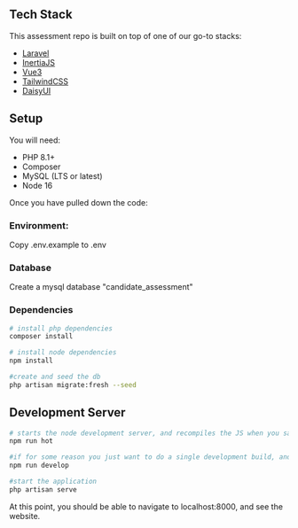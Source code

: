 

## Tech Stack

This assessment repo is built on top of one of our go-to stacks:
- [Laravel](https://laravel.com/docs)
- [InertiaJS](https://inertiajs.com/how-it-works)
- [Vue3](https://vuejs.org/guide/introduction.html)
- [TailwindCSS](https://tailwindcss.com/docs)
- [DaisyUI](https://daisyui.com/components/)

## Setup
You will need:
- PHP 8.1+
- Composer
- MySQL (LTS or latest)
- Node 16

Once you have pulled down the code:

### Environment:
Copy .env.example to .env

### Database
Create a mysql database "candidate_assessment"

### Dependencies

```bash
# install php dependencies
composer install

# install node dependencies
npm install

#create and seed the db
php artisan migrate:fresh --seed
```

## Development Server

```bash
# starts the node development server, and recompiles the JS when you save
npm run hot

#if for some reason you just want to do a single development build, and not watch for changes:
npm run develop

#start the application
php artisan serve
```

At this point, you should be able to navigate to localhost:8000, and see the website.

